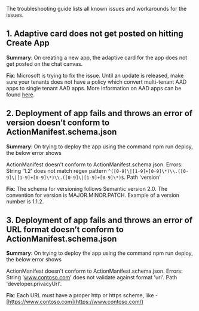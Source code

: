 The troubleshooting guide lists all known issues and workarounds for the issues.

## 1. Adaptive card does not get posted on hitting Create App

**Summary**: On creating a new app, the adaptive card for the app does not get
posted on the chat canvas.

**Fix**: Microsoft is trying to fix the issue. Until an update is released, make
sure your tenants does not have a policy which convert multi-tenant AAD apps to
single tenant AAD apps. More information on AAD apps can be found
[here](https://docs.microsoft.com/en-us/azure/active-directory/develop/howto-convert-app-to-be-multi-tenant#update-registration-to-be-multi-tenant%23:~:text=By%20default,Accounts%20in%20any%20organizational%20directory).

## 2. Deployment of app fails and throws an error of version doesn’t conform to ActionManifest.schema.json

**Summary**: On trying to deploy the app using the command npm run deploy, the
below error shows

ActionManifest doesn't conform to ActionManifest.schema.json. Errors: String
'1.2' does not match regex pattern
`^([0-9]\|[1-9]+[0-9]\*)\\.([0-9]\|[1-9]+[0-9]\*)\\.([0-9]\|[1-9]+[0-9]\*)$`.
Path 'version'

**Fix**: The schema for versioning follows Semantic version 2.0. The convention
for version is MAJOR.MINOR.PATCH. Example of a version number is 1.1.2.

## 3. Deployment of app fails and throws an error of URL format doesn’t conform to ActionManifest.schema.json

**Summary**: On trying to deploy the app using the command npm run deploy, the
below error shows

ActionManifest doesn't conform to ActionManifest.schema.json. Errors: String
'www.contoso.com' does not validate against format 'uri'. Path
'developer.privacyUrl'.

**Fix**: Each URL must have a proper http or https scheme, like -
[https://www.contoso.com](https://www.contoso.com/)